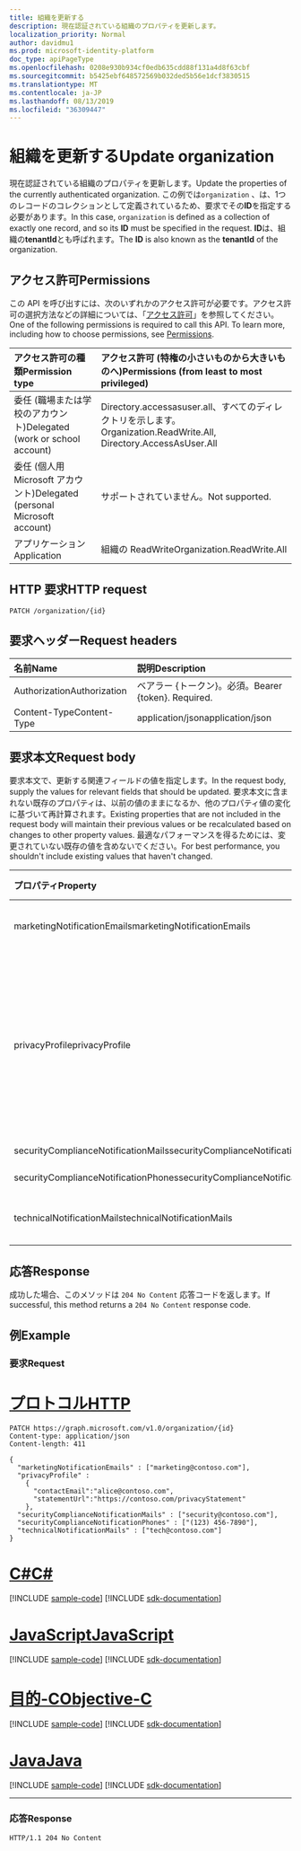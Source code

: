 ```yaml
---
title: 組織を更新する
description: 現在認証されている組織のプロパティを更新します。
localization_priority: Normal
author: davidmu1
ms.prod: microsoft-identity-platform
doc_type: apiPageType
ms.openlocfilehash: 0208e930b934cf0edb635cdd88f131a4d8f63cbf
ms.sourcegitcommit: b5425ebf648572569b032ded5b56e1dcf3830515
ms.translationtype: MT
ms.contentlocale: ja-JP
ms.lasthandoff: 08/13/2019
ms.locfileid: "36309447"
---
```

# <a name="update-organization"></a><span data-ttu-id="ef8e3-103">組織を更新する</span><span class="sxs-lookup"><span data-stu-id="ef8e3-103">Update organization</span></span>

<span data-ttu-id="ef8e3-104">現在認証されている組織のプロパティを更新します。</span><span class="sxs-lookup"><span data-stu-id="ef8e3-104">Update the properties of the currently authenticated organization.</span></span> <span data-ttu-id="ef8e3-105">この例では`organization` 、は、1つのレコードのコレクションとして定義されているため、要求でその**ID**を指定する必要があります。</span><span class="sxs-lookup"><span data-stu-id="ef8e3-105">In this case, `organization` is defined as a collection of exactly one record, and so its **ID** must be specified in the request.</span></span>  <span data-ttu-id="ef8e3-106">**ID**は、組織の**tenantId**とも呼ばれます。</span><span class="sxs-lookup"><span data-stu-id="ef8e3-106">The **ID** is also known as the **tenantId** of the organization.</span></span>

## <a name="permissions"></a><span data-ttu-id="ef8e3-107">アクセス許可</span><span class="sxs-lookup"><span data-stu-id="ef8e3-107">Permissions</span></span>

<span data-ttu-id="ef8e3-p102">この API を呼び出すには、次のいずれかのアクセス許可が必要です。アクセス許可の選択方法などの詳細については、「[アクセス許可](/graph/permissions-reference)」を参照してください。</span><span class="sxs-lookup"><span data-stu-id="ef8e3-p102">One of the following permissions is required to call this API. To learn more, including how to choose permissions, see [Permissions](/graph/permissions-reference).</span></span>

|<span data-ttu-id="ef8e3-110">アクセス許可の種類</span><span class="sxs-lookup"><span data-stu-id="ef8e3-110">Permission type</span></span> | <span data-ttu-id="ef8e3-111">アクセス許可 (特権の小さいものから大きいものへ)</span><span class="sxs-lookup"><span data-stu-id="ef8e3-111">Permissions (from least to most privileged)</span></span> |
|:--------------------|:---------------------------------------------------------|
|<span data-ttu-id="ef8e3-112">委任 (職場または学校のアカウント)</span><span class="sxs-lookup"><span data-stu-id="ef8e3-112">Delegated (work or school account)</span></span> | <span data-ttu-id="ef8e3-113">Directory.accessasuser.all、すべてのディレクトリを示します。</span><span class="sxs-lookup"><span data-stu-id="ef8e3-113">Organization.ReadWrite.All, Directory.AccessAsUser.All</span></span>    |
|<span data-ttu-id="ef8e3-114">委任 (個人用 Microsoft アカウント)</span><span class="sxs-lookup"><span data-stu-id="ef8e3-114">Delegated (personal Microsoft account)</span></span> | <span data-ttu-id="ef8e3-115">サポートされていません。</span><span class="sxs-lookup"><span data-stu-id="ef8e3-115">Not supported.</span></span>    |
|<span data-ttu-id="ef8e3-116">アプリケーション</span><span class="sxs-lookup"><span data-stu-id="ef8e3-116">Application</span></span> | <span data-ttu-id="ef8e3-117">組織の ReadWrite</span><span class="sxs-lookup"><span data-stu-id="ef8e3-117">Organization.ReadWrite.All</span></span> |

## <a name="http-request"></a><span data-ttu-id="ef8e3-118">HTTP 要求</span><span class="sxs-lookup"><span data-stu-id="ef8e3-118">HTTP request</span></span>

<!-- { "blockType": "ignored" } -->

```http
PATCH /organization/{id}
```

## <a name="request-headers"></a><span data-ttu-id="ef8e3-119">要求ヘッダー</span><span class="sxs-lookup"><span data-stu-id="ef8e3-119">Request headers</span></span>

| <span data-ttu-id="ef8e3-120">名前</span><span class="sxs-lookup"><span data-stu-id="ef8e3-120">Name</span></span>       | <span data-ttu-id="ef8e3-121">説明</span><span class="sxs-lookup"><span data-stu-id="ef8e3-121">Description</span></span>|
|:-----------|:----------|
| <span data-ttu-id="ef8e3-122">Authorization</span><span class="sxs-lookup"><span data-stu-id="ef8e3-122">Authorization</span></span>  | <span data-ttu-id="ef8e3-p103">ベアラー {トークン}。必須。</span><span class="sxs-lookup"><span data-stu-id="ef8e3-p103">Bearer {token}. Required.</span></span> |
| <span data-ttu-id="ef8e3-125">Content-Type</span><span class="sxs-lookup"><span data-stu-id="ef8e3-125">Content-Type</span></span>   | <span data-ttu-id="ef8e3-126">application/json</span><span class="sxs-lookup"><span data-stu-id="ef8e3-126">application/json</span></span> |

## <a name="request-body"></a><span data-ttu-id="ef8e3-127">要求本文</span><span class="sxs-lookup"><span data-stu-id="ef8e3-127">Request body</span></span>

<span data-ttu-id="ef8e3-128">要求本文で、更新する関連フィールドの値を指定します。</span><span class="sxs-lookup"><span data-stu-id="ef8e3-128">In the request body, supply the values for relevant fields that should be updated.</span></span> <span data-ttu-id="ef8e3-129">要求本文に含まれない既存のプロパティは、以前の値のままになるか、他のプロパティ値の変化に基づいて再計算されます。</span><span class="sxs-lookup"><span data-stu-id="ef8e3-129">Existing properties that are not included in the request body will maintain their previous values or be recalculated based on changes to other property values.</span></span> <span data-ttu-id="ef8e3-130">最適なパフォーマンスを得るためには、変更されていない既存の値を含めないでください。</span><span class="sxs-lookup"><span data-stu-id="ef8e3-130">For best performance, you shouldn't include existing values that haven't changed.</span></span>

| <span data-ttu-id="ef8e3-131">プロパティ</span><span class="sxs-lookup"><span data-stu-id="ef8e3-131">Property</span></span>     | <span data-ttu-id="ef8e3-132">型</span><span class="sxs-lookup"><span data-stu-id="ef8e3-132">Type</span></span>   |<span data-ttu-id="ef8e3-133">説明</span><span class="sxs-lookup"><span data-stu-id="ef8e3-133">Description</span></span>|
|:---------------|:--------|:----------|
|<span data-ttu-id="ef8e3-134">marketingNotificationEmails</span><span class="sxs-lookup"><span data-stu-id="ef8e3-134">marketingNotificationEmails</span></span>|<span data-ttu-id="ef8e3-135">文字列コレクション</span><span class="sxs-lookup"><span data-stu-id="ef8e3-135">String collection</span></span>|                                        <span data-ttu-id="ef8e3-136">**注**: Null は許容されません。</span><span class="sxs-lookup"><span data-stu-id="ef8e3-136">**Notes**: not nullable.</span></span>            |
|<span data-ttu-id="ef8e3-137">privacyProfile</span><span class="sxs-lookup"><span data-stu-id="ef8e3-137">privacyProfile</span></span>|[<span data-ttu-id="ef8e3-138">privacyProfile</span><span class="sxs-lookup"><span data-stu-id="ef8e3-138">privacyProfile</span></span>](../resources/privacyprofile.md)|<span data-ttu-id="ef8e3-139">組織のプライバシー プロファイル (statementUrl と contactEmail を設定します)。</span><span class="sxs-lookup"><span data-stu-id="ef8e3-139">The privacy profile of an organization (set statementUrl and contactEmail).</span></span>            |
|<span data-ttu-id="ef8e3-140">securityComplianceNotificationMails</span><span class="sxs-lookup"><span data-stu-id="ef8e3-140">securityComplianceNotificationMails</span></span>|<span data-ttu-id="ef8e3-141">String collection</span><span class="sxs-lookup"><span data-stu-id="ef8e3-141">String collection</span></span>||
|<span data-ttu-id="ef8e3-142">securityComplianceNotificationPhones</span><span class="sxs-lookup"><span data-stu-id="ef8e3-142">securityComplianceNotificationPhones</span></span>|<span data-ttu-id="ef8e3-143">String コレクション</span><span class="sxs-lookup"><span data-stu-id="ef8e3-143">String collection</span></span>||
|<span data-ttu-id="ef8e3-144">technicalNotificationMails</span><span class="sxs-lookup"><span data-stu-id="ef8e3-144">technicalNotificationMails</span></span>|<span data-ttu-id="ef8e3-145">String collection</span><span class="sxs-lookup"><span data-stu-id="ef8e3-145">String collection</span></span>|                                        <span data-ttu-id="ef8e3-146">**注**: Null は許容されません。</span><span class="sxs-lookup"><span data-stu-id="ef8e3-146">**Notes**: not nullable.</span></span>            |

## <a name="response"></a><span data-ttu-id="ef8e3-147">応答</span><span class="sxs-lookup"><span data-stu-id="ef8e3-147">Response</span></span>

<span data-ttu-id="ef8e3-148">成功した場合、このメソッドは `204 No Content` 応答コードを返します。</span><span class="sxs-lookup"><span data-stu-id="ef8e3-148">If successful, this method returns a `204 No Content` response code.</span></span>

## <a name="example"></a><span data-ttu-id="ef8e3-149">例</span><span class="sxs-lookup"><span data-stu-id="ef8e3-149">Example</span></span>

### <a name="request"></a><span data-ttu-id="ef8e3-150">要求</span><span class="sxs-lookup"><span data-stu-id="ef8e3-150">Request</span></span>


# <a name="httptabhttp"></a>[<span data-ttu-id="ef8e3-151">プロトコル</span><span class="sxs-lookup"><span data-stu-id="ef8e3-151">HTTP</span></span>](#tab/http)
<!-- {
  "blockType": "request",
  "name": "update_organization"
}-->

```http
PATCH https://graph.microsoft.com/v1.0/organization/{id}
Content-type: application/json
Content-length: 411

{
  "marketingNotificationEmails" : ["marketing@contoso.com"],
  "privacyProfile" :
    {
      "contactEmail":"alice@contoso.com",
      "statementUrl":"https://contoso.com/privacyStatement"
    },
  "securityComplianceNotificationMails" : ["security@contoso.com"],
  "securityComplianceNotificationPhones" : ["(123) 456-7890"],
  "technicalNotificationMails" : ["tech@contoso.com"]
}
```
# <a name="ctabcsharp"></a>[<span data-ttu-id="ef8e3-152">C#</span><span class="sxs-lookup"><span data-stu-id="ef8e3-152">C#</span></span>](#tab/csharp)
[!INCLUDE [sample-code](../includes/snippets/csharp/update-organization-csharp-snippets.md)]
[!INCLUDE [sdk-documentation](../includes/snippets/snippets-sdk-documentation-link.md)]

# <a name="javascripttabjavascript"></a>[<span data-ttu-id="ef8e3-153">JavaScript</span><span class="sxs-lookup"><span data-stu-id="ef8e3-153">JavaScript</span></span>](#tab/javascript)
[!INCLUDE [sample-code](../includes/snippets/javascript/update-organization-javascript-snippets.md)]
[!INCLUDE [sdk-documentation](../includes/snippets/snippets-sdk-documentation-link.md)]

# <a name="objective-ctabobjc"></a>[<span data-ttu-id="ef8e3-154">目的-C</span><span class="sxs-lookup"><span data-stu-id="ef8e3-154">Objective-C</span></span>](#tab/objc)
[!INCLUDE [sample-code](../includes/snippets/objc/update-organization-objc-snippets.md)]
[!INCLUDE [sdk-documentation](../includes/snippets/snippets-sdk-documentation-link.md)]

# <a name="javatabjava"></a>[<span data-ttu-id="ef8e3-155">Java</span><span class="sxs-lookup"><span data-stu-id="ef8e3-155">Java</span></span>](#tab/java)
[!INCLUDE [sample-code](../includes/snippets/java/update-organization-java-snippets.md)]
[!INCLUDE [sdk-documentation](../includes/snippets/snippets-sdk-documentation-link.md)]

---


### <a name="response"></a><span data-ttu-id="ef8e3-156">応答</span><span class="sxs-lookup"><span data-stu-id="ef8e3-156">Response</span></span>

<!-- {
  "blockType": "response",
  "truncated": true,
  "@odata.type": "microsoft.graph.organization"
} -->

```http
HTTP/1.1 204 No Content
```

<!-- uuid: 8fcb5dbc-d5aa-4681-8e31-b001d5168d79
2015-10-25 14:57:30 UTC -->
<!-- {
  "type": "#page.annotation",
  "description": "Update organization",
  "keywords": "",
  "section": "documentation",
  "tocPath": "",
  "suppressions": [
  ]
}-->
